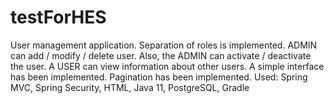 # testForHES

User management application. Separation of roles is implemented. 
ADMIN can add / modify / delete user. Also, the ADMIN can activate / deactivate the user. 
A USER can view information about other users. A simple interface has been implemented. 
Pagination has been implemented. 
Used: Spring MVC, Spring Security, HTML, Java 11, PostgreSQL, Gradle
